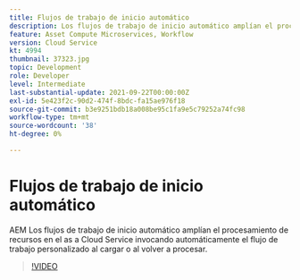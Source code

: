 ```yaml
---
title: Flujos de trabajo de inicio automático
description: Los flujos de trabajo de inicio automático amplían el procesamiento de recursos invocando automáticamente el flujo de trabajo personalizado al cargar o al volver a procesar.
feature: Asset Compute Microservices, Workflow
version: Cloud Service
kt: 4994
thumbnail: 37323.jpg
topic: Development
role: Developer
level: Intermediate
last-substantial-update: 2021-09-22T00:00:00Z
exl-id: 5e423f2c-90d2-474f-8bdc-fa15ae976f18
source-git-commit: b3e9251bdb18a008be95c1fa9e5c79252a74fc98
workflow-type: tm+mt
source-wordcount: '38'
ht-degree: 0%

---
```


# Flujos de trabajo de inicio automático

AEM Los flujos de trabajo de inicio automático amplían el procesamiento de recursos en el as a Cloud Service invocando automáticamente el flujo de trabajo personalizado al cargar o al volver a procesar.

>[!VIDEO](https://video.tv.adobe.com/v/37323?quality=12&learn=on)
